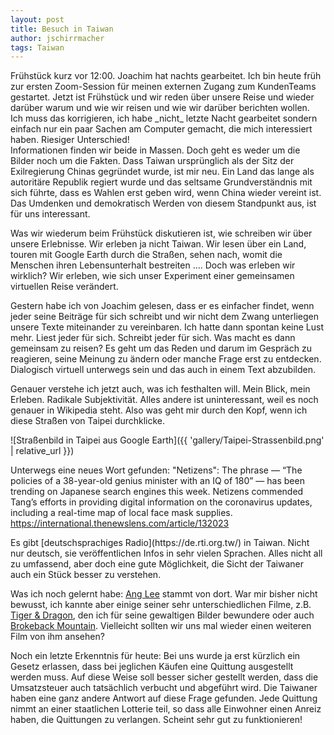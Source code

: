 ```yaml
---
layout: post
title: Besuch in Taiwan
author: jschirrmacher
tags: Taiwan
---
```

<div class="author christiane"></div>
Frühstück kurz vor 12:00. Joachim hat nachts gearbeitet. Ich bin heute früh zur ersten Zoom-Session für meinen externen Zugang zum KundenTeams gestartet. Jetzt ist Frühstück und wir reden über unsere Reise und wieder darüber warum und wie wir reisen und wie wir darüber berichten wollen.

<div class="author joachim"></div>
Ich muss das korrigieren, ich habe _nicht_ letzte Nacht gearbeitet sondern einfach nur ein paar Sachen am Computer gemacht, die mich interessiert haben. Riesiger Unterschied!

<div class="author christiane"></div>
Informationen finden wir beide in Massen. Doch geht es weder um die Bilder noch um die Fakten. Dass Taiwan ursprünglich als der Sitz der Exilregierung Chinas gegründet wurde, ist mir neu. Ein Land das lange als autoritäre Republik regiert wurde und das seltsame Grundverständnis mit sich führte, dass es Wahlen erst geben wird, wenn China wieder vereint ist. Das Umdenken und demokratisch Werden von diesem Standpunkt aus, ist für uns interessant.

Was wir wiederum beim Frühstück diskutieren ist, wie schreiben wir über unsere Erlebnisse. Wir erleben ja nicht Taiwan. Wir lesen über ein Land, touren mit Google Earth durch die Straßen, sehen nach, womit die Menschen ihren Lebensunterhalt bestreiten .... Doch was erleben wir wirklich? Wir erleben, wie sich unser Experiment einer gemeinsamen virtuellen Reise verändert.

Gestern habe ich von Joachim gelesen, dass er es einfacher findet, wenn jeder seine Beiträge für sich schreibt und wir nicht dem Zwang unterliegen unsere Texte miteinander zu vereinbaren. Ich hatte dann spontan keine Lust mehr. Liest jeder für sich. Schreibt jeder für sich. Was macht es dann gemeinsam zu reisen? Es geht um das Reden und darum im Gespräch zu reagieren, seine Meinung zu ändern oder manche Frage erst zu entdecken. Dialogisch virtuell unterwegs sein und das auch in einem Text abzubilden.

Genauer verstehe ich jetzt auch, was ich festhalten will. Mein Blick, mein Erleben. Radikale Subjektivität. Alles andere ist uninteressant, weil es noch genauer in Wikipedia steht. Also was geht mir durch den Kopf, wenn ich diese Straßen von Taipei durchklicke.

![Straßenbild in Taipei aus Google Earth]({{ 'gallery/Taipei-Strassenbild.png' | relative_url }})

Unterwegs eine neues Wort gefunden: "Netizens": The phrase — “The policies of a 38-year-old genius minister with an IQ of 180” — has been trending on Japanese search engines this week. Netizens commended Tang’s efforts in providing digital information on the coronavirus updates, including a real-time map of local face mask supplies. https://international.thenewslens.com/article/132023

<div class="author joachim"></div>
Es gibt [deutschsprachiges Radio](https://de.rti.org.tw/) in Taiwan. Nicht nur deutsch, sie veröffentlichen Infos in sehr vielen Sprachen. Alles nicht all zu umfassend, aber doch eine gute Möglichkeit, die Sicht der Taiwaner auch ein Stück besser zu verstehen.

Was ich noch gelernt habe: [Ang Lee](https://www.imdb.com/name/nm0000487/?ref_=fn_al_nm_1) stammt von dort. War mir bisher nicht bewusst, ich kannte aber einige seiner sehr unterschiedlichen Filme, z.B. [Tiger & Dragon](https://www.imdb.com/title/tt0190332/?ref_=nm_flmg_dr_11), den ich für seine gewaltigen Bilder bewundere oder auch [Brokeback Mountain](https://www.imdb.com/title/tt0388795/?ref_=nm_flmg_dr_7). Vielleicht sollten wir uns mal wieder einen weiteren Film von ihm ansehen?

Noch ein letzte Erkenntnis für heute: Bei uns wurde ja erst kürzlich ein Gesetz erlassen, dass bei jeglichen Käufen eine Quittung ausgestellt werden muss. Auf diese Weise soll besser sicher gestellt werden, dass die Umsatzsteuer auch tatsächlich verbucht und abgeführt wird. Die Taiwaner haben eine ganz andere Antwort auf diese Frage gefunden. Jede Quittung nimmt an einer staatlichen Lotterie teil, so dass alle Einwohner einen Anreiz haben, die Quittungen zu verlangen. Scheint sehr gut zu funktionieren!
